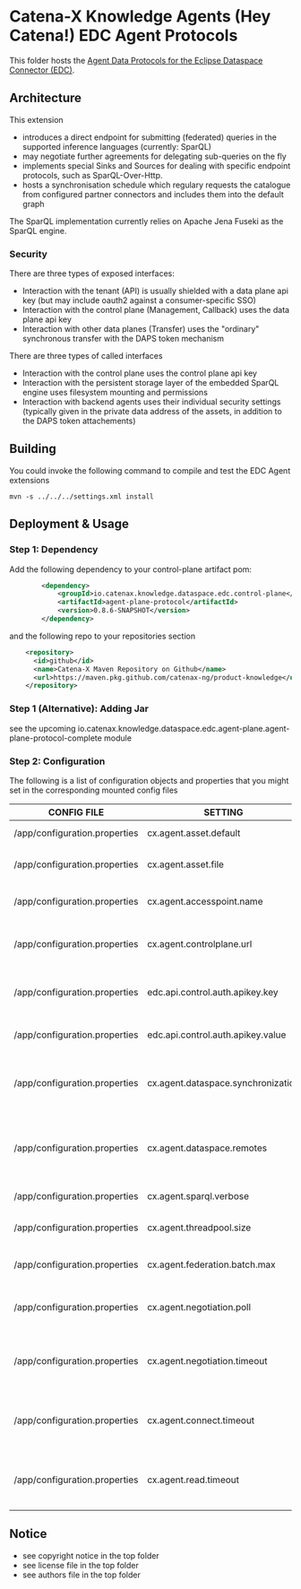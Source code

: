 # Catena-X Knowledge Agents (Hey Catena!) EDC Agent Protocols

This folder hosts the [Agent Data Protocols for the Eclipse Dataspace Connector (EDC)](https://projects.eclipse.org/projects/technology.dataspaceconnector).

## Architecture

This extension
- introduces a direct endpoint for submitting (federated) queries in the supported inference languages (currently: SparQL)
- may negotiate further agreements for delegating sub-queries on the fly
- implements special Sinks and Sources for dealing with specific endpoint protocols, such as SparQL-Over-Http.
- hosts a synchronisation schedule which regulary requests the catalogue from configured partner connectors and includes them into the default graph

The SparQL implementation currently relies on Apache Jena Fuseki as the SparQL engine.

### Security

There are three types of exposed interfaces:
* Interaction with the tenant (API) is usually shielded with a data plane api key (but may include oauth2 against a consumer-specific SSO)
* Interaction with the control plane (Management, Callback) uses the data plane api key
* Interaction with other data planes (Transfer) uses the "ordinary" synchronous transfer with the DAPS token mechanism

There are three types of called interfaces 
* Interaction with the control plane uses the control plane api key
* Interaction with the persistent storage layer of the embedded SparQL engine uses filesystem mounting and permissions
* Interaction with backend agents uses their individual security settings (typically given in the private data address of the assets, in addition to the DAPS token attachements)

## Building

You could invoke the following command to compile and test the EDC Agent extensions

```console
mvn -s ../../../settings.xml install
```

## Deployment & Usage

### Step 1: Dependency

Add the following dependency to your control-plane artifact pom:

```xml
        <dependency>
            <groupId>io.catenax.knowledge.dataspace.edc.control-plane</groupId>
            <artifactId>agent-plane-protocol</artifactId>
            <version>0.8.6-SNAPSHOT</version>
        </dependency>
```

and the following repo to your repositories section

```xml
    <repository>
      <id>github</id>
      <name>Catena-X Maven Repository on Github</name>
      <url>https://maven.pkg.github.com/catenax-ng/product-knowledge</url>
    </repository> 
```

### Step 1 (Alternative): Adding Jar

see the upcoming io.catenax.knowledge.dataspace.edc.agent-plane.agent-plane-protocol-complete module

### Step 2: Configuration  

The following is a list of configuration objects and properties that you might set in the corresponding mounted config files

| CONFIG FILE                   | SETTING                            | Required | Default/Example                                                | Description                                                                                         | List |
|-------------------------------|------------------------------------|----------|----------------------------------------------------------------|-----------------------------------------------------------------------------------------------------|------|
| /app/configuration.properties | cx.agent.asset.default             |          | urn:graph:cx:Dataspace                                         | Name of the default (local) asset                                                                   |      | 
| /app/configuration.properties | cx.agent.asset.file                |          | dataspace.ttl                                                  | Name of the initial state file of the default (local) asset                                         |      | 
| /app/configuration.properties | cx.agent.accesspoint.name          |          | api                                                            | Internal name in Fuseki for the agent endpoint                                                      |      | 
| /app/configuration.properties | cx.agent.controlplane.url          | X        | http://oem-control-plane:8081/data                             | Data Management Endpoint of the consuming control plane                                             |      | 
| /app/configuration.properties | edc.api.control.auth.apikey.key    | (X)      | X-Api-Key                                                      | Authentication Header for consuming control plane                                                   |      | 
| /app/configuration.properties | edc.api.control.auth.apikey.value  | (X)      |                                                                | Authentication Secret for consuming control plane                                                   |      | 
| /app/configuration.properties | cx.agent.dataspace.synchronization |          | -1/60000                                                       | If positive, number of seconds between each catalogue synchronization attempt                       |      | 
| /app/configuration.properties | cx.agent.dataspace.remotes         |          | http://consumer-edc-control:8282,http://tiera-edc-control:8282 | Comma-separated list of Business Partner Control Plane Urls (which host the IDS catalogue endpoint) |      | 
| /app/configuration.properties | cx.agent.sparql.verbose            |          | false                                                          | Controls the verbosity of the SparQL Engine)                                                        |      | 
| /app/configuration.properties | cx.agent.threadpool.size           |          | 4                                                              | Number of threads for batch/synchronisation processing                                              |      | 
| /app/configuration.properties | cx.agent.federation.batch.max      |          | 9223372036854775807                                            | Maximal number of tuples to send in one query                                                       |      | 
| /app/configuration.properties | cx.agent.negotiation.poll          |          | 1000                                                           | Number of milliseconds between negotiation status checks                                            |      | 
| /app/configuration.properties | cx.agent.negotiation.timeout       |          | 30000                                                          | Number of milliseconds after which a pending negotiation is regarded as stale                       |      | 
| /app/configuration.properties | cx.agent.connect.timeout           |          | 30000                                                          | Number of milliseconds after which a connection attempt is regarded as stale                        |      | 
| /app/configuration.properties | cx.agent.read.timeout              |          | 1080000                                                        | Number of milliseconds after which a reading attempt is regarded as stale               |      | 

## Notice

* see copyright notice in the top folder
* see license file in the top folder
* see authors file in the top folder
